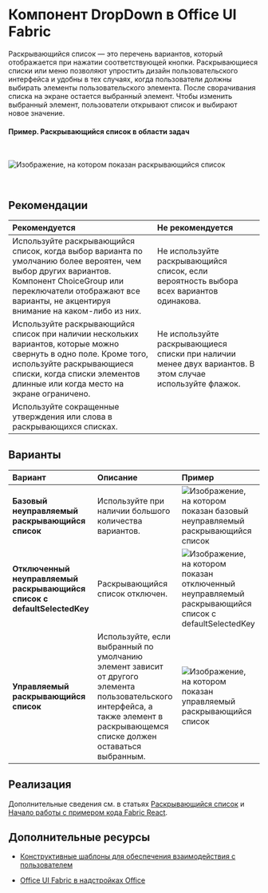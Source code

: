 # <a name="dropdown-component-in-office-ui-fabric"></a>Компонент DropDown в Office UI Fabric

Раскрывающийся список — это перечень вариантов, который отображается при нажатии соответствующей кнопки. Раскрывающиеся списки или меню позволяют упростить дизайн пользовательского интерфейса и удобны в тех случаях, когда пользователи должны выбирать элементы пользовательского элемента. После сворачивания списка на экране остается выбранный элемент. Чтобы изменить выбранный элемент, пользователи открывают список и выбирают новое значение.
  
#### <a name="example-drop-down-in-a-task-pane"></a>Пример. Раскрывающийся список в области задач

<br/>

![Изображение, на котором показан раскрывающийся список](../../images/overview_withApp_dropdown.png)

<br/>

## <a name="best-practices"></a>Рекомендации

|**Рекомендуется**|**Не рекомендуется**|
|:------------|:--------------|
|Используйте раскрывающийся список, когда выбор варианта по умолчанию более вероятен, чем выбор других вариантов. Компонент ChoiceGroup или переключатели отображают все варианты, не акцентируя внимание на каком-либо из них.|Не используйте раскрывающийся список, если вероятность выбора всех вариантов одинакова.|
|Используйте раскрывающийся список при наличии нескольких вариантов, которые можно свернуть в одно поле. Кроме того, используйте раскрывающиеся списки, когда списки элементов длинные или когда место на экране ограничено.|Не используйте раскрывающиеся списки при наличии менее двух вариантов. В этом случае используйте флажок.|
|Используйте сокращенные утверждения или слова в раскрывающихся списках.| |

## <a name="variants"></a>Варианты

|**Вариант**|**Описание**|**Пример**|
|:------------|:--------------|:----------|
|**Базовый неуправляемый раскрывающийся список**|Используйте при наличии большого количества вариантов.|![Изображение, на котором показан базовый неуправляемый раскрывающийся список](../../images/dropdownUncontrolled.png)<br/>|
|**Отключенный неуправляемый раскрывающийся список с defaultSelectedKey**|Раскрывающийся список отключен.|![Изображение, на котором показан отключенный неуправляемый раскрывающийся список с defaultSelectedKey](../../images/dropdownDisabled.png)<br/>|
|**Управляемый раскрывающийся список**|Используйте, если выбранный по умолчанию элемент зависит от другого элемента пользовательского интерфейса, а также элемент в раскрывающемся списке должен оставаться выбранным.|![Изображение, на котором показан управляемый раскрывающийся список](../../images/dropdownControlled.png)<br/>|

## <a name="implementation"></a>Реализация

Дополнительные сведения см. в статьях [Раскрывающийся список](https://dev.office.com/fabric#/components/dropdown) и [Начало работы с примером кода Fabric React](https://github.com/OfficeDev/Word-Add-in-GettingStartedFabricReact).

## <a name="additional-resources"></a>Дополнительные ресурсы

- [Конструктивные шаблоны для обеспечения взаимодействия с пользователем](https://github.com/OfficeDev/Office-Add-in-UX-Design-Patterns-Code)

- [Office UI Fabric в надстройках Office](office-ui-fabric.md)
